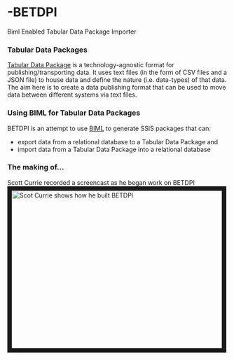 # -BETDPI
Biml Enabled Tabular Data Package Importer

### Tabular Data Packages
[Tabular Data Package](http://dataprotocols.org/tabular-data-package/) is a technology-agnostic format for publishing/transporting data. It uses text files (in the form of CSV files and a JSON file) to house data and define the nature (i.e. data-types) of that data.
The aim here is to create a data publishing format that can be used to move data between different systems via text files.

### Using BIML for Tabular Data Packages
BETDPI is an attempt to use [BIML](http://bimlscript.com/) to generate SSIS packages that can:
* export data from a relational database to a Tabular Data Package and
* import data from a Tabular Data Package into a relational database

### The making of...
Scott Currie recorded a screencast as he began work on BETDPI
<a href="http://www.youtube.com/watch?feature=player_embedded&v=RxoTAoIbCyM
" target="_blank"><img src="http://img.youtube.com/vi/RxoTAoIbCyM/0.jpg" 
alt="Scot Currie shows how he built BETDPI" width="480" height="360" border="10" /></a>

